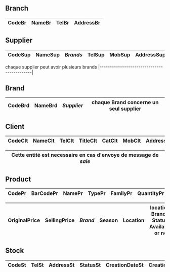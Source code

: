 ## Branch
CodeBr | NameBr	| TelBr	| AddressBr |
-------|------- |-------|-----------|

## Supplier
CodeSup | NameSup | ***Brands*** | TelSup | MobSup     | AddressSup | EmailSup | StatusSup | CreationDateSup | CreationUserSup |
--------| --------| -------------| -------| ---------- | ---------- | -------- | --------- | --------------- | --------------  |

 chaque supplier peut avoir plusieurs brands 
|--------------------------------------------|

## Brand
CodeBrd | NameBrd | ***Supplier*** | chaque Brand concerne un seul supplier |
--------|---------|----------------|----------------------------------------|

## Client
CodeClt | NameClt | TelClt | TitleClt | CatClt | MobClt     | AddressClt | EmailClt | StatusClt | CreationDateClt | CreationUserClt | 
--------|---------|--------| -------- | ------ | ---------- | ---------- | -------- | --------- | --------------- | --------------- |

| Cette entité est necessaire en cas d'envoye de message de ***sale*** |
| -------------------------------------------------------------------  |



## Product
CodePr | BarCodePr | NamePr | TypePr | FamilyPr | QuantityPr |StatusPr  | CreationDatePr  | CreationUserPr  | 
-------|-----------|--------|--------|----------|------------|--------- | --------------- | --------------- |

OriginalPrice | SellingPrice | ***Brand*** | Season  | Location | location: Branch; Status: Available or no | 
--------------|--------------|-------------|-------- |----------| ------------------------------------------|


## Stock
CodeSt | TelSt | AddressSt | StatusSt  | CreationDateSt  | CreationUserSt|
-------|-------|-----------|  -------- | --------------- | --------------|
